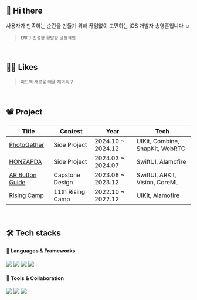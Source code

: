 ## 👋 Hi there
사용자가 만족하는 순간을 만들기 위해 끊임없이 고민하는 iOS 개발자 송영훈입니다 ☺️
> `ENFJ` `친절함` `활발함` `열정적인` 
<br>

## 💁🏻 Likes
> `피드백` `새로움` `애플` `해외축구` 
<br>

## 📽️ Project

| **Title** | **Contest** | **Year** | **Tech** |
|---|---|---|---|
|[PhotoGether](https://github.com/boostcampwm-2024/iOS04-PhotoGether)|Side Project|2024.10 ~ 2024.12 | UIKit, Combine, SnapKit, WebRTC |
|[HONZAPDA](https://github.com/Honzapda/Honzapda_iOS)|Side Project|2024.03 ~ 2024.07 | SwiftUI, Alamofire |
|[AR Button Guide](https://github.com/0Hooni/ButtonARGuide)|Capstone Design|2023.08 ~ 2023.12| SwiftUI, ARKit, Vision, CoreML |
|[Rising Camp](https://github.com/0Hooni/RisingCamp)|11th Rising Camp|2022.10 ~ 2022.12| UIKit, Alamofire |

<br>

## 🛠️ Tech stacks
#### 📌 Languages & Frameworks

<img src="https://img.shields.io/badge/Swift-F05138?style=for-the-badge&logo=Swift&logoColor=white"> <img src="https://img.shields.io/badge/UIKit-2396F3?style=for-the-badge&logo=apple&logoColor=white"> <img src="https://img.shields.io/badge/SwiftUI-FF5722?style=for-the-badge&logo=swift&logoColor=white"> <img src="https://img.shields.io/badge/Combine-007AFF?style=for-the-badge&logo=apple&logoColor=white">

#### 📌 Tools & Collaboration

<img src="https://img.shields.io/badge/Git-F05032?style=for-the-badge&logo=Git&logoColor=white"> <img src="https://img.shields.io/badge/GitHub-181717?style=for-the-badge&logo=GitHub&logoColor=white"> <img src="https://img.shields.io/badge/Figma-F24E1E?style=for-the-badge&logo=Figma&logoColor=white">
